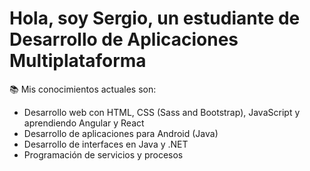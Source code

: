 <h1> Hola, soy Sergio, un estudiante de Desarrollo de Aplicaciones Multiplataforma </h1>

📚 Mis conocimientos actuales son:
<ul>
  <li>Desarrollo web con HTML, CSS (Sass and Bootstrap), JavaScript y aprendiendo Angular y React</li>
  <li>Desarrollo de aplicaciones para Android (Java)</li>
  <li>Desarrollo de interfaces en Java y .NET</li>
  <li>Programación de servicios y procesos</li>
</ul>
